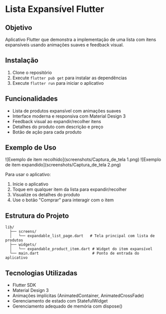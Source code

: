 # Lista Expansível Flutter

## Objetivo
Aplicativo Flutter que demonstra a implementação de uma lista com itens expansíveis usando animações suaves e feedback visual.

## Instalação
1. Clone o repositório
2. Execute `flutter pub get` para instalar as dependências
3. Execute `flutter run` para iniciar o aplicativo

## Funcionalidades
- Lista de produtos expansível com animações suaves
- Interface moderna e responsiva com Material Design 3
- Feedback visual ao expandir/recolher itens
- Detalhes do produto com descrição e preço
- Botão de ação para cada produto

## Exemplo de Uso
![Exemplo de item recolhido](screenshots/Captura_de_tela 1.png)
![Exemplo de item expandido](screenshots/Captura_de_tela 2.png)

Para usar o aplicativo:
1. Inicie o aplicativo
2. Toque em qualquer item da lista para expandir/recolher
3. Visualize os detalhes do produto
4. Use o botão "Comprar" para interagir com o item

## Estrutura do Projeto
```
lib/
  ├── screens/
  │   └── expandable_list_page.dart   # Tela principal com lista de produtos
  ├── widgets/
  │   └── expandable_product_item.dart # Widget do item expansível
  └── main.dart                        # Ponto de entrada do aplicativo
```

## Tecnologias Utilizadas
- Flutter SDK
- Material Design 3
- Animações implícitas (AnimatedContainer, AnimatedCrossFade)
- Gerenciamento de estado com StatefulWidget
- Gerenciamento adequado de memória com dispose()